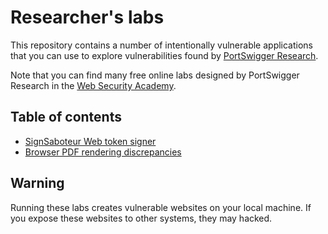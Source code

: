 # Researcher's labs
This repository contains a number of intentionally vulnerable applications that you can use to explore vulnerabilities found by [PortSwigger Research](https://portswigger.net/research). 

Note that you can find many free online labs designed by PortSwigger Research in the [Web Security Academy](https://portswigger.net/web-security).

## Table of contents

- [SignSaboteur Web token signer](/signsaboteur-web-token-signer/)
- [Browser PDF rendering discrepancies](/pdf-rendering-discrepancies)

## Warning
Running these labs creates vulnerable websites on your local machine. If you expose these websites to other systems, they may hacked.
